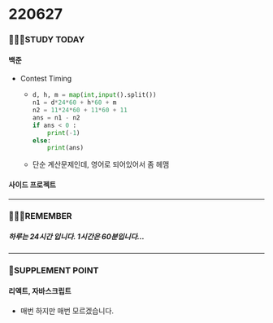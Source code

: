 # 220627

### 👨🏼‍🏫STUDY TODAY

#### 백준

- Contest Timing

  - ```python
    d, h, m = map(int,input().split())
    n1 = d*24*60 + h*60 + m
    n2 = 11*24*60 + 11*60 + 11
    ans = n1 - n2
    if ans < 0 :
        print(-1)
    else:
        print(ans)
    ```

  - 단순 계산문제인데, 영어로 되어있어서 좀 헤맴




#### 사이드 프로젝트

---

### 💆🏼‍♂️REMEMBER

##### 하루는 24시간 입니다. 1시간은 60분입니다...

---

### 💫SUPPLEMENT POINT

#### 리액트, 자바스크립트

- 매번 하지만 매번 모르겠습니다.
